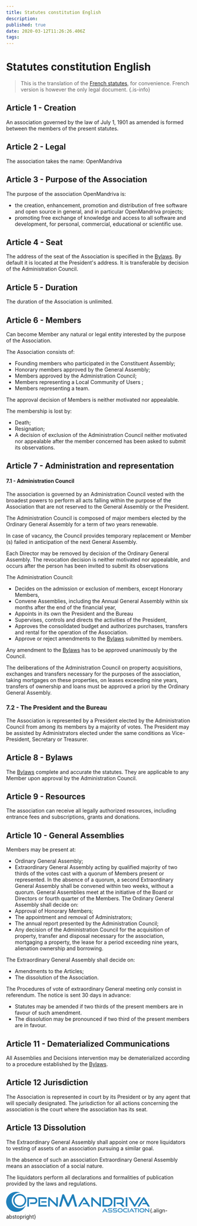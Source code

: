 ```yaml
---
title: Statutes constitution English
description: 
published: true
date: 2020-03-12T11:26:26.406Z
tags: 
---
```


# Statutes constitution English


> This is the translation of the [French statutes](/doc/statutes-constitution-fr), for convenience. French version is however the only legal document.
{.is-info}


## Article 1 - Creation
An association governed by the law of July 1, 1901 as amended is formed between the members of the present statutes.

## Article 2 - Legal
The association takes the name: OpenMandriva 

## Article 3 - Purpose of the Association
The purpose of the association OpenMandriva is:
- the creation, enhancement, promotion and distribution of free software and open source in general, and in particular OpenMandriva projects;
- promoting free exchange of knowledge and access to all software and development, for personal, commercial, educational or scientific use.

## Article 4 - Seat
The address of the seat of the Association is specified in the [Bylaws](/doc/bylaws).
By default it is located at the President's address.
It is transferable by decision of the Administration Council. 

## Article 5 - Duration
The duration of the Association is unlimited. 

## Article 6 - Members
Can become Member any natural or legal entity interested by the purpose of the Association.

The Association consists of:
- Founding members who participated in the Constituent Assembly;
- Honorary members approved by the General Assembly;
- Members approved by the Administration Council;
- Members representing a Local Community of Users ;
- Members representing a team.

The approval decision of Members is neither motivated nor appealable.

The membership is lost by:
- Death;
- Resignation;
- A decision of exclusion of the Administration Council neither motivated nor appealable after the member concerned has been asked to submit its observations.

## Article 7 - Administration and representation
#### 7.1 - Administration Council
The association is governed by an Administration Council vested with the broadest powers to perform all acts falling within the purpose of the Association that are not reserved to the General Assembly or the President.

The Administration Council is composed of major members elected by the Ordinary General Assembly for a term of two years renewable.

In case of vacancy, the Council provides temporary replacement or Member (s) failed in anticipation of the next General Assembly.

Each Director may be removed by decision of the Ordinary General Assembly.
The revocation decision is neither motivated nor appealable, and occurs after the person has been invited to submit its observations

The Administration Council:
- Decides on the admission or exclusion of members, except Honorary Members,
- Convene Assemblies, including the Annual General Assembly within six months after the end of the financial year,
- Appoints in its own the President and the Bureau
- Supervises, controls and directs the activities of the President,
- Approves the consolidated budget and authorizes purchases, transfers and rental for the operation of the Association.
- Approve or reject amendments to the [Bylaws](/doc/bylaws) submitted by members.

Any amendment to the [Bylaws](/doc/bylaws) has to be approved unanimously by the Council.

The deliberations of the Administration Council on property acquisitions, exchanges and transfers necessary for the purposes of the association, taking mortgages on these properties, on leases exceeding nine years, transfers of ownership and loans must be approved a priori by the Ordinary General Assembly.

### 7.2 - The President and the Bureau
The Association is represented by a President elected by the Administration Council from among its members by a majority of votes.
The President may be assisted by Administrators elected under the same conditions as Vice-President, Secretary or Treasurer. 

## Article 8 - Bylaws
The [Bylaws](/doc/bylaws) complete and accurate the statutes. They are applicable to any Member upon approval by the Administration Council. 

## Article 9 - Resources
The association can receive all legally authorized resources, including entrance fees and subscriptions, grants and donations. 

## Article 10 - General Assemblies
Members may be present at:

- Ordinary General Assembly;
- Extraordinary General Assembly acting by qualified majority of two thirds of the votes cast with a quorum of Members present or represented. In the absence of a quorum, a second Extraordinary General Assembly shall be convened within two weeks, without a quorum.
General Assemblies meet at the initiative of the Board or Directors or fourth quarter of the Members.
The Ordinary General Assembly shall decide on:
- Approval of Honorary Members;
- The appointment and removal of Administrators;
- The annual report presented by the Administration Council;
- Any decision of the Administration Council for the acquisition of property, transfer and disposal necessary for the association, mortgaging a property, the lease for a period exceeding nine years, alienation ownership and borrowing.

The Extraordinary General Assembly shall decide on:
- Amendments to the Articles;
- The dissolution of the Association.

The Procedures of vote of extraordinary General meeting only consist in referendum. The notice is sent 30 days in advance:
- Statutes may be amended if two thirds of the present members are in favour of such amendment.
- The dissolution may be pronounced if two third of the present members are in favour.

## Article 11 - Dematerialized Communications
All Assemblies and Decisions intervention may be dematerialized according to a procedure established by the [Bylaws](/doc/bylaws). 

## Article 12 Jurisdiction
The Association is represented in court by its President or by any agent that will specially designated.
The jurisdiction for all actions concerning the association is the court where the association has its seat.

## Article 13 Dissolution
The Extraordinary General Assembly shall appoint one or more liquidators to vesting of assets of an association pursuing a similar goal.

In the absence of such an association Extraordinary General Assembly means an association of a social nature.

The liquidators perform all declarations and formalities of publication provided by the laws and regulations.


![header-tr-asso.png](/assets/header-tr-asso.png){.align-abstopright}